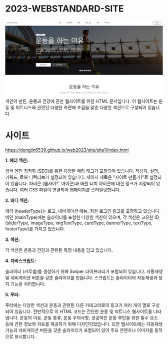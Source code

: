 # 2023-WEBSTANDARD-SITE
<img src="https://github.com/dongjin6539/2023-WEBSTANDARD-SITE/blob/main/readme.png" />
개인이 만든, 운동과 건강에 관한 웹사이트를 위한 HTML 문서입니다. 이 웹사이트는 운동 및 피트니스와 관련된 다양한 측면에 초점을 맞춘 다양한 섹션으로 구성되어 있습니다.

# 사이트
https://dongjin6539.github.io/web2023/site/site1/index.html

**1. 헤더 섹션:**

검색 엔진 최적화 (SEO)를 위한 다양한 메타 태그가 포함되어 있습니다. 작성자, 설명, 키워드, 로봇 디렉티브가 설정되어 있습니다.
페이지 제목은 "사이트 만들기1"로 설정되어 있습니다.
파비콘 (웹사이트 아이콘)과 애플 터치 아이콘에 대한 링크가 지정되어 있습니다.
여러 CSS 파일이 연결되어 웹페이지를 스타일링합니다.


**2. 바디 섹션:**

헤더 (headerType)는 로고, 내비게이션 메뉴, 회원 로그인 링크를 포함하고 있습니다.
메인 (mainType)에는 슬라이더를 포함한 다양한 섹션이 있으며, 각 섹션은 고유한 ID (sliderType, imageType, imgTextType, cardType, bannerType, textType, footerType)를 가지고 있습니다.


**3. 섹션:**

각 섹션은 운동과 건강과 관련된 특정 내용을 담고 있습니다.


**4. 자바스크립트:**

슬라이더 (카루셀)를 생성하기 위해 Swiper 라이브러리가 포함되어 있습니다. 자동재생 및 네비게이션 버튼을 갖춘 슬라이더를 만듭니다.
스크립트는 슬라이더의 자동재생과 정지 기능을 처리합니다.


**5. 푸터:**

푸터에는 다양한 섹션과 운동과 관련된 다른 카테고리로의 링크가 여러 개의 열로 구성되어 있습니다.
전반적으로 이 HTML 코드는 간단한 운동 및 피트니스 웹사이트를 나타냅니다. 운동의 이유, 운동 종류, 운동 주의사항, 성공적인 운동 루틴을 위한 필수 요소 등에 관한 정보와 자료를 제공하기 위해 디자인되었습니다. 또한 웹사이트에는 자동재생 기능과 네비게이션 버튼을 갖춘 슬라이더가 포함되어 있어 주요 콘텐츠나 이미지를 동적으로 표시합니다.
